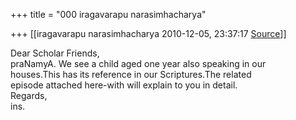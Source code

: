 +++
title = "000 iragavarapu narasimhacharya"

+++
[[iragavarapu narasimhacharya	2010-12-05, 23:37:17 [Source](https://groups.google.com/g/bvparishat/c/yNCCaAavqV8)]]



Dear Scholar Friends,  
praNamyA. We see a child aged one year also speaking in our  
houses.This has its reference in our Scriptures.The related  
episode attached here-with will explain to you in detail.  
Regards,  
ins.  

